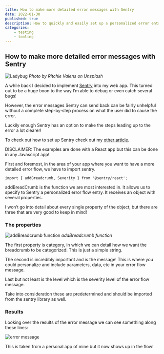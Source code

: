 ```yaml
---
title: How to make more detailed error messages with Sentry
date: 2022-01-30
published: true
description: How to quickly and easily set up a personalized error entry with more detailed parameters in a React app or any Javascript app using Sentry
categories:
    - testing
    - tooling
---
```


## How to make more detailed error messages with Sentry

![Ladybug](https://cdn.hashnode.com/res/hashnode/image/upload/v1643569612712/3UQmQ56rH.jpeg)
_Photo by Ritchie Valens on Unsplash_

A while back I decided to implement [Sentry](https://sentry.io/welcome/) into my web app. This turned out to be a huge boon to the way I’m able to debug or even catch several bugs!

However, the error messages Sentry can send back can be fairly unhelpful without a complete step-by-step process on what the user did to cause the error.

Luckily enough Sentry has an option to make the steps leading up to the error a lot clearer!

To check out how to set up Sentry check out my [other article](https://relatablecode.com/how-to-quickly-add-error-tracking-with-sentry/).

DISCLAIMER: The examples are done with a React app but this can be done in any Javascript app!

First and foremost, in the area of your app where you want to have a more detailed error flow, we have to import sentry.

```
import { addBreadcrumb, Severity } from '@sentry/react';
```

addBreadCrumb is the function we are most interested in. It allows us to specify to Sentry a personalized error flow entry. It receives an object with several properties.

I won’t go into detail about every single property of the object, but there are three that are very good to keep in mind!

### The properties

![addBreadcrumb function](https://cdn.hashnode.com/res/hashnode/image/upload/v1643569614663/kyD4_lJn0.png)
_addBreadcrumb function_

The first property is category, in which we can detail how we want the breadcrumb to be categorized. This is just a simple string.

The second is incredibly important and is the message! This is where you could personalize and include parameters, data, etc in your error flow message.

Last but not least is the level which is the severity level of the error flow message.

Take into consideration these are predetermined and should be imported from the sentry library as well.

### Results

Looking over the results of the error message we can see something along these lines:

![error message](https://cdn.hashnode.com/res/hashnode/image/upload/v1643569616081/zmfQDRYFz.png)

This is taken from a personal app of mine but it now shows up in the flow!
